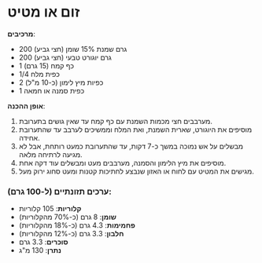 # זום או מטיט
**מרכיבים**:
- 200 גרם שמנת 15% שומן (חצי גביע)
- 200 גרם יוגורט טבעי (חצי גביע)
- 1 כף קמח (15 גרם)
- 1/4 כפית מלח
- 2 כפיות מיץ לימון (כ-10 מ"ל)
- 1 כפית סמנה או חמאה

**אופן ההכנה**:
1. מערבבים חצי מכמות השמנת עם כף קמח עד שאין גושים בתערובת.
2. מוסיפים את היוגורט, שארית השמנת, ואת המלח וממשיכים לערבב עד שהתערובת אחידה.
3. מבשלים על אש נמוכה במשך כ-7 דקות, עד שהתערובת כמעט רותחת, אבל לא מגיעה לרתיחה מלאה.
4. מוסיפים את מיץ הלימון והסמנה, מערבבים מעט ומבשלים עוד דקה אחת.
5. מגישים את המטיט עם לחוח או האזון שנבצע לחתיכות קטנות ומעט סחוג ירוק מעל.

### ערכים תזונתיים (ל-100 גרם):
- **קלוריות**: 105 קלוריות
- **שומן**: 8 גרם (כ-70% מהקלוריות)
- **פחמימות**: 4.3 גרם (כ-18% מהקלוריות)
- **חלבון**: 3.3 גרם (כ-12% מהקלוריות)
- **סוכרים**: 3.3 גרם
- **נתרן**: 130 מ"ג